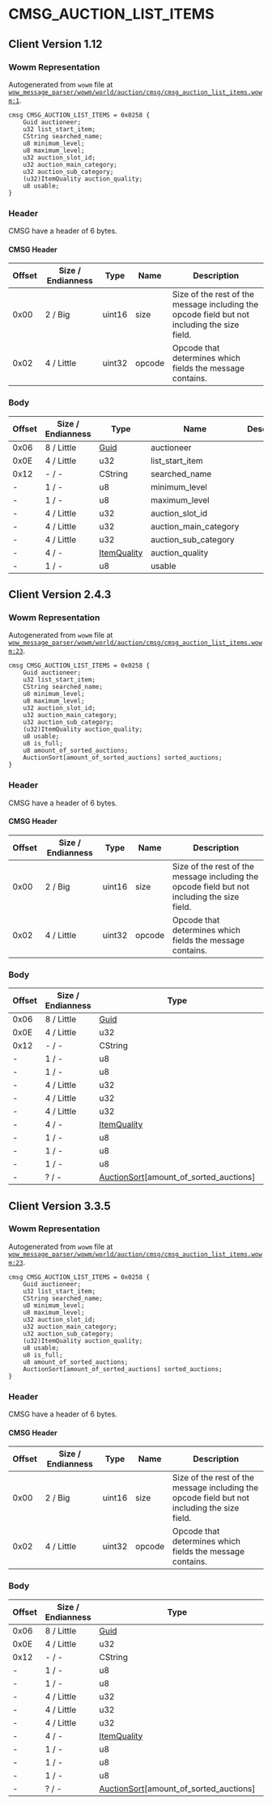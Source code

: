 # CMSG_AUCTION_LIST_ITEMS

## Client Version 1.12

### Wowm Representation

Autogenerated from `wowm` file at [`wow_message_parser/wowm/world/auction/cmsg/cmsg_auction_list_items.wowm:1`](https://github.com/gtker/wow_messages/tree/main/wow_message_parser/wowm/world/auction/cmsg/cmsg_auction_list_items.wowm#L1).
```rust,ignore
cmsg CMSG_AUCTION_LIST_ITEMS = 0x0258 {
    Guid auctioneer;
    u32 list_start_item;
    CString searched_name;
    u8 minimum_level;
    u8 maximum_level;
    u32 auction_slot_id;
    u32 auction_main_category;
    u32 auction_sub_category;
    (u32)ItemQuality auction_quality;
    u8 usable;
}
```
### Header

CMSG have a header of 6 bytes.

#### CMSG Header

| Offset | Size / Endianness | Type   | Name   | Description |
| ------ | ----------------- | ------ | ------ | ----------- |
| 0x00   | 2 / Big           | uint16 | size   | Size of the rest of the message including the opcode field but not including the size field.|
| 0x02   | 4 / Little        | uint32 | opcode | Opcode that determines which fields the message contains.|

### Body

| Offset | Size / Endianness | Type | Name | Description | Comment |
| ------ | ----------------- | ---- | ---- | ----------- | ------- |
| 0x06 | 8 / Little | [Guid](../types/packed-guid.md) | auctioneer |  |  |
| 0x0E | 4 / Little | u32 | list_start_item |  |  |
| 0x12 | - / - | CString | searched_name |  |  |
| - | 1 / - | u8 | minimum_level |  |  |
| - | 1 / - | u8 | maximum_level |  |  |
| - | 4 / Little | u32 | auction_slot_id |  |  |
| - | 4 / Little | u32 | auction_main_category |  |  |
| - | 4 / Little | u32 | auction_sub_category |  |  |
| - | 4 / - | [ItemQuality](itemquality.md) | auction_quality |  |  |
| - | 1 / - | u8 | usable |  |  |

## Client Version 2.4.3

### Wowm Representation

Autogenerated from `wowm` file at [`wow_message_parser/wowm/world/auction/cmsg/cmsg_auction_list_items.wowm:23`](https://github.com/gtker/wow_messages/tree/main/wow_message_parser/wowm/world/auction/cmsg/cmsg_auction_list_items.wowm#L23).
```rust,ignore
cmsg CMSG_AUCTION_LIST_ITEMS = 0x0258 {
    Guid auctioneer;
    u32 list_start_item;
    CString searched_name;
    u8 minimum_level;
    u8 maximum_level;
    u32 auction_slot_id;
    u32 auction_main_category;
    u32 auction_sub_category;
    (u32)ItemQuality auction_quality;
    u8 usable;
    u8 is_full;
    u8 amount_of_sorted_auctions;
    AuctionSort[amount_of_sorted_auctions] sorted_auctions;
}
```
### Header

CMSG have a header of 6 bytes.

#### CMSG Header

| Offset | Size / Endianness | Type   | Name   | Description |
| ------ | ----------------- | ------ | ------ | ----------- |
| 0x00   | 2 / Big           | uint16 | size   | Size of the rest of the message including the opcode field but not including the size field.|
| 0x02   | 4 / Little        | uint32 | opcode | Opcode that determines which fields the message contains.|

### Body

| Offset | Size / Endianness | Type | Name | Description | Comment |
| ------ | ----------------- | ---- | ---- | ----------- | ------- |
| 0x06 | 8 / Little | [Guid](../types/packed-guid.md) | auctioneer |  |  |
| 0x0E | 4 / Little | u32 | list_start_item |  |  |
| 0x12 | - / - | CString | searched_name |  |  |
| - | 1 / - | u8 | minimum_level |  |  |
| - | 1 / - | u8 | maximum_level |  |  |
| - | 4 / Little | u32 | auction_slot_id |  |  |
| - | 4 / Little | u32 | auction_main_category |  |  |
| - | 4 / Little | u32 | auction_sub_category |  |  |
| - | 4 / - | [ItemQuality](itemquality.md) | auction_quality |  |  |
| - | 1 / - | u8 | usable |  |  |
| - | 1 / - | u8 | is_full |  |  |
| - | 1 / - | u8 | amount_of_sorted_auctions |  |  |
| - | ? / - | [AuctionSort](auctionsort.md)[amount_of_sorted_auctions] | sorted_auctions |  |  |

## Client Version 3.3.5

### Wowm Representation

Autogenerated from `wowm` file at [`wow_message_parser/wowm/world/auction/cmsg/cmsg_auction_list_items.wowm:23`](https://github.com/gtker/wow_messages/tree/main/wow_message_parser/wowm/world/auction/cmsg/cmsg_auction_list_items.wowm#L23).
```rust,ignore
cmsg CMSG_AUCTION_LIST_ITEMS = 0x0258 {
    Guid auctioneer;
    u32 list_start_item;
    CString searched_name;
    u8 minimum_level;
    u8 maximum_level;
    u32 auction_slot_id;
    u32 auction_main_category;
    u32 auction_sub_category;
    (u32)ItemQuality auction_quality;
    u8 usable;
    u8 is_full;
    u8 amount_of_sorted_auctions;
    AuctionSort[amount_of_sorted_auctions] sorted_auctions;
}
```
### Header

CMSG have a header of 6 bytes.

#### CMSG Header

| Offset | Size / Endianness | Type   | Name   | Description |
| ------ | ----------------- | ------ | ------ | ----------- |
| 0x00   | 2 / Big           | uint16 | size   | Size of the rest of the message including the opcode field but not including the size field.|
| 0x02   | 4 / Little        | uint32 | opcode | Opcode that determines which fields the message contains.|

### Body

| Offset | Size / Endianness | Type | Name | Description | Comment |
| ------ | ----------------- | ---- | ---- | ----------- | ------- |
| 0x06 | 8 / Little | [Guid](../types/packed-guid.md) | auctioneer |  |  |
| 0x0E | 4 / Little | u32 | list_start_item |  |  |
| 0x12 | - / - | CString | searched_name |  |  |
| - | 1 / - | u8 | minimum_level |  |  |
| - | 1 / - | u8 | maximum_level |  |  |
| - | 4 / Little | u32 | auction_slot_id |  |  |
| - | 4 / Little | u32 | auction_main_category |  |  |
| - | 4 / Little | u32 | auction_sub_category |  |  |
| - | 4 / - | [ItemQuality](itemquality.md) | auction_quality |  |  |
| - | 1 / - | u8 | usable |  |  |
| - | 1 / - | u8 | is_full |  |  |
| - | 1 / - | u8 | amount_of_sorted_auctions |  |  |
| - | ? / - | [AuctionSort](auctionsort.md)[amount_of_sorted_auctions] | sorted_auctions |  |  |

